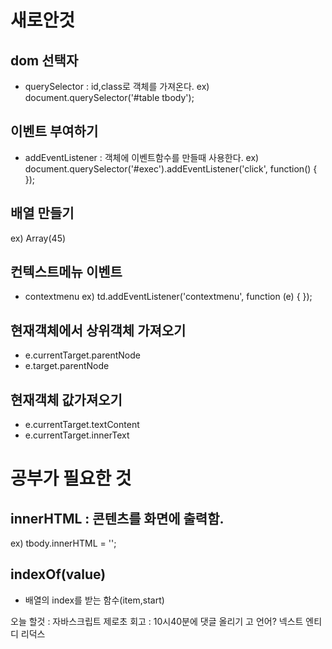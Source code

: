 # 새로안것
## dom 선택자
- querySelector : id,class로 객체를 가져온다.
ex) document.querySelector('#table tbody');

## 이벤트 부여하기
- addEventListener : 객체에 이벤트함수를 만들때 사용한다.
ex) document.querySelector('#exec').addEventListener('click', function() { });

## 배열 만들기
ex) Array(45)

## 컨텍스트메뉴 이벤트
- contextmenu
ex) td.addEventListener('contextmenu', function (e) { });

## 현재객체에서 상위객체 가져오기
- e.currentTarget.parentNode 
- e.target.parentNode

## 현재객체 값가져오기
- e.currentTarget.textContent
- e.currentTarget.innerText

# 공부가 필요한 것
## innerHTML : 콘텐츠를 화면에 출력함.
ex) tbody.innerHTML = '';

## indexOf(value)
- 배열의 index를 받는 함수(item,start)


오늘 할것 : 자바스크립트 제로초
회고 : 10시40분에 댓글 올리기
고 언어?
넥스트 엔티디 
리덕스


